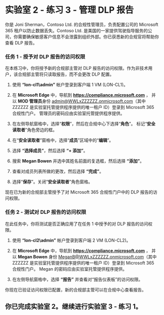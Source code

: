 ﻿# 实验室 2 - 练习 3 - 管理 DLP 报告

你是 Joni Sherman，Contoso Ltd. 的合规性管理员，负责配置公司的 Microsoft 365 租户以防止数据丢失。Contoso Ltd. 是美国的一家提供驾驶指导服务的公司，你需要确保敏感客户信息不会泄露到组织外部。你已获悉新的合规官将帮助你查看 DLP 报告。

### 任务 1 - 授予对 DLP 报告的访问权限

在本练习中，你将授予新的合规部主管对 DLP 报告的访问权限。作为非技术用户，该合规部主管将只读取报告，而不会更改 DLP 配置。

1. 使用 **“lon-cl1\admin”** 帐户登录到客户端 1 VM (LON-CL1)。

2. 在 **Microsoft Edge** 中，导航到 **https://compliance.microsoft.com** ， 并以 **MOD 管理员**身份 admin@WWLxZZZZZZ.onmicrosoft.com（其中 ZZZZZZ 是实验室托管提供程序提供的唯一租户 ID）登录到 Microsoft 365 合规性门户。  管理员的密码应由实验室托管提供程序提供。

3. 在左侧导航窗格中，选择“**权限**”，然后在合规中心下选择“**角色**”。  标记“**安全读取者**”角色旁边的框。

4. 在“**安全读取者**”窗格中，选择“**成员**”区域中的“**编辑**”。

5. 选择 **“选择成员”**，然后选择 **“+ 添加”**。

6. 搜索 **Megan Bowen** 并选中其姓名前面的复选框，然后选择 **“添加”**。

7. 查看对成员列表所做的更改，然后选择 **“完成”**。

8. 选择“**保存**”。关闭“**安全读取者**”角色窗格。

现在已为新的合规部主管授予了对 Microsoft 365 合规性门户中的 DLP 报告的访问权限。

### 任务 2 - 测试对 DLP 报告的访问权限

在此任务中，你将测试是否正确应用了在任务 1 中授予的对 DLP 报告的访问权限。

1. 使用 **“lon-cl2\admin”** 帐户登录到客户端 2 VM (LON-CL2)。

2. 在 **Microsoft Edge** 中，导航到 **https://compliance.microsoft.com** ， 并以 **Megan Bowen** 身份 MeganB@WWLxZZZZZZ.onmicrosoft.com（其中 ZZZZZZ 是实验室托管提供程序提供的唯一租户 ID）登录到 Microsoft 365 合规性门户。  Megan 的密码应由实验室托管提供程序提供。

3. 在左侧导航窗格中，选择 **“报告”** 并查看对“报告仪表板”的访问权限。

你现在已验证访问权限已配置，新的合规部主管可以在合规中心查看报告。

## 你已完成实验室 2。继续进行实验室 3 - 练习 1。

